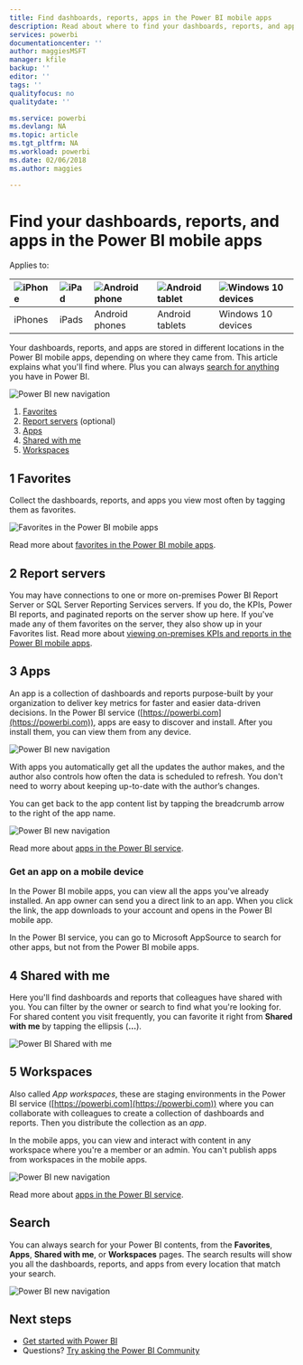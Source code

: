 ```yaml
---
title: Find dashboards, reports, apps in the Power BI mobile apps
description: Read about where to find your dashboards, reports, and apps in the Power BI mobile apps, depending on where they came from.
services: powerbi
documentationcenter: ''
author: maggiesMSFT
manager: kfile
backup: ''
editor: ''
tags: ''
qualityfocus: no
qualitydate: ''

ms.service: powerbi
ms.devlang: NA
ms.topic: article
ms.tgt_pltfrm: NA
ms.workload: powerbi
ms.date: 02/06/2018
ms.author: maggies

---
```

# Find your dashboards, reports, and apps in the Power BI mobile apps
Applies to:

| ![iPhone](media/mobile-apps-find-content-mobile-devices/iphone-logo-50-px.png) | ![iPad](media/mobile-apps-find-content-mobile-devices/ipad-logo-50-px.png) | ![Android phone](media/mobile-apps-find-content-mobile-devices/android-phone-logo-50-px.png) | ![Android tablet](media/mobile-apps-find-content-mobile-devices/android-tablet-logo-50-px.png) | ![Windows 10 devices](media/mobile-apps-find-content-mobile-devices/win-10-logo-50-px.png) |
|:--- |:--- |:--- |:--- |:--- |
| iPhones |iPads |Android phones |Android tablets |Windows 10 devices |

Your dashboards, reports, and apps are stored in different locations in the Power BI mobile apps, depending on where they came from. This article explains what you'll find where. Plus you can always [search for anything](mobile-apps-find-content-mobile-devices.md#search) you have in Power BI. 

![Power BI new navigation](media/mobile-apps-find-content-mobile-devices/power-bi-mobile-find-content.png)

1. [Favorites](mobile-apps-find-content-mobile-devices.md#1-favorites)
2. [Report servers](mobile-apps-find-content-mobile-devices.md#2-report-servers) (optional)
3. [Apps](mobile-apps-find-content-mobile-devices.md#3-apps)
4. [Shared with me](mobile-apps-find-content-mobile-devices.md#4-shared-with-me)
5. [Workspaces](mobile-apps-find-content-mobile-devices.md#5-workspaces)

## 1 Favorites
Collect the dashboards, reports, and apps you view most often by tagging them as favorites. 

![Favorites in the Power BI mobile apps](media/mobile-apps-find-content-mobile-devices/power-bi-android-favorites-reports.png)

Read more about [favorites in the Power BI mobile apps](mobile-apps-favorites.md).

## 2 Report servers
You may have connections to one or more on-premises Power BI Report Server or SQL Server Reporting Services servers. If you do, the KPIs, Power BI reports, and paginated reports on the server show up here. If you've made any of them favorites on the server, they also show up in your Favorites list. Read more about [viewing on-premises KPIs and reports in the Power BI mobile apps](mobile-app-ssrs-kpis-mobile-on-premises-reports.md).

## 3 Apps
An app is a collection of dashboards and reports purpose-built by your organization to deliver key metrics for faster and easier data-driven decisions. In the Power BI service ([https://powerbi.com](https://powerbi.com)), apps are easy to discover and install. After you install them, you can view them from any device. 

![Power BI new navigation](media/mobile-apps-find-content-mobile-devices/power-bi-apps-mobile-apps.png)

With apps you automatically get all the updates the author makes, and the author also controls how often the data is scheduled to refresh. You don't need to worry about keeping up-to-date with the author’s changes.

You can get back to the app content list by tapping the breadcrumb arrow to the right of the app name.

![Power BI new navigation](media/mobile-apps-find-content-mobile-devices/power-bi-it-spend-app-android.png)

Read more about [apps in the Power BI service](service-install-use-apps.md).

### Get an app on a mobile device
In the Power BI mobile apps, you can view all the apps you've already installed. An app owner can send you a direct link to an app. When you click the link, the app downloads to your account and opens in the Power BI mobile app. 

In the Power BI service, you can go to Microsoft AppSource to search for other apps, but not from the Power BI mobile apps. 

## 4 Shared with me
Here you'll find dashboards and reports that colleagues have shared with you. You can filter by the owner or search to find what you're looking for. For shared content you visit frequently, you can favorite it right from **Shared with me** by tapping the ellipsis (**...**).

![Power BI Shared with me](media/mobile-apps-find-content-mobile-devices/power-bi-android-shared-fave.png)

## 5 Workspaces
Also called *App workspaces*, these are staging environments in the Power BI service ([https://powerbi.com](https://powerbi.com)) where you can collaborate with colleagues to create a collection of dashboards and reports. Then you distribute the collection as an *app*. 

In the mobile apps, you can view and interact with content in any workspace where you're a member or an admin. You can't publish apps from workspaces in the mobile apps.

![Power BI new navigation](media/mobile-apps-find-content-mobile-devices/power-bi-mobile-workspaces-home-android.png)

Read more about [apps in the Power BI service](service-install-use-apps.md).

## Search
You can always search for your Power BI contents, from the **Favorites**, **Apps**, **Shared with me**, or **Workspaces** pages. The search results will show you all the dashboards, reports, and apps from every location that match your search. 

![Power BI new navigation](media/mobile-apps-find-content-mobile-devices/power-bi-mobile-search.png)

## Next steps
* [Get started with Power BI](service-get-started.md)
* Questions? [Try asking the Power BI Community](http://community.powerbi.com/)

